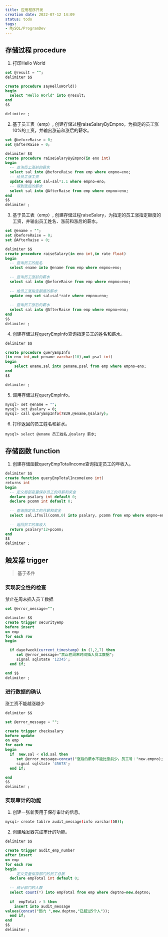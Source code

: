 ```yaml
---
title: 应用程序开发
creation date: 2022-07-12 14:09 
status: todo
tags:
- MySQL/ProgramDev
---
```


## 存储过程 procedure

1. 打印Hello World

```sql
set @result = "";
delimiter $$

create procedure sayHelloWorld()
begin
  select "Hello World" into @result;
end
$$

delimiter ;
```


2. 基于员工表（emp）, 创建存储过程raiseSalaryByEmpno，为指定的员工涨10%的工资，并输出涨前和涨后的薪水。

```sql
set @beforeRaise = 0;
set @afterRaise = 0;

delimiter $$
create procedure raiseSalaryByEmpno(in eno int)
begin
  -- 查询员工涨前的薪水
  select sal into @beforeRaise from emp where empno=eno;
  -- 给员工涨工资
  update emp set sal=sal*1.1 where empno=eno;
  -- 得到涨后的薪水
  select sal into @AfterRaise from emp where empno=eno;
end
$$
delimiter ;
```


3. 基于员工表（emp）, 创建存储过程raiseSalary，为指定的员工涨指定额度的工资，并输出员工姓名、涨前和涨后的薪水。

```sql
set @ename = "";
set @beforeRaise = 0;
set @AfterRaise = 0;

delimiter $$
create procedure raiseSalary(in eno int,in rate float)
begin
  -- 查询员工的姓名
  select ename into @ename from emp where empno=eno;
 
  -- 查询员工涨前的薪水
  select sal into @beforeRaise from emp where empno=eno;
  
  -- 给员工涨指定额度的薪水
  update emp set sal=sal*rate where empno=eno;
  
  -- 查询员工涨后的薪水
  select sal into @AfterRaise from emp where empno=eno;
end
$$
delimiter ;
```

4. 创建存储过程queryEmpInfo查询指定员工的姓名和薪水。

```sql
delimiter $$

create procedure queryEmpInfo
(in eno int,out pename varchar(10),out psal int)
begin
	select ename,sal into pename,psal from emp where empno=eno;
end
$$

delimiter ;
```


5. 调用存储过程queryEmpInfo。

```bash
mysql> set @ename = "";
mysql> set @salary = 0;
mysql> call queryEmpInfo(7839,@ename,@salary);
```

6. 打印返回的员工姓名和薪水。

```
mysql> select @ename 员工姓名,@salary 薪水;
```


## 存储函数 function

1. 创建存储函数queryEmpTotalIncome查询指定员工的年收入。

```sql
delimiter $$
create function queryEmpTotalIncome(eno int)
returns int
begin
  -- 定义局部变量保存员工的月薪和奖金
  declare psalary int default 0;
  declare pcomm int default 0;
  
  -- 查询指定员工的月薪和奖金
  select sal,ifnull(comm,0) into psalary, pcomm from emp where empno=eno;
 
  -- 返回员工的年收入
  return psalary*12+pcomm;
end
$$
delimiter ;
```


## 触发器 trigger

> 基于条件
 
### 实现安全性的检查

禁止在周末插入员工数据

```sql
set @error_message="";

delimiter $$
create trigger securityemp
before insert
on emp
for each row
begin

  if dayofweek(current_timestamp) in (1,2,7) then
     set @error_message="禁止在周末时间插入员工数据";
     signal sqlstate '12345';
  end if;

end $$
delimiter ;
```

### 进行数据的确认

涨工资不能越涨越少

```sql
delimiter $$

set @error_message = "";

create trigger checksalary
before update
on emp
for each row
begin
  if  new.sal < old.sal then
     set @error_message=concat("涨后的薪水不能比涨前少。员工号："new.empno);
     signal sqlstate '45678';
  end if;

end 
$$
delimiter ;
```

### 实现审计的功能

1. 创建一张新表用于保存审计的信息。

```bash
mysql> create tablre audit_message(info varchar(50));
```

2. 创建触发器完成审计的功能。

```sql
delimiter $$

create trigger audit_emp_number
after insert
on emp
for each row
begin
  -- 定义变量保存部门的员工总数
  declare empTotal int default 0;
  
  -- 统计部门的人数
  select count(*) into empTotal from emp where deptno=new.deptno;
   
  if  empTotal > 5 then
    insert into audit_message 
values(concat("部门 ",new.deptno,"已超过5个人"));
  end if;
end 
$$
delimiter ;
```